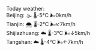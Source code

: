 Today weather:  
Beijing: 🌫  🌡️-5°C 🌬️0km/h  
Tianjin: 🌨  🌡️-2°C 🌬️↙7km/h  
Shijiazhuang: ☁️   🌡️-3°C 🌬️↓5km/h  
Tangshan: ☁️   🌡️-4°C 🌬️←7km/h  
